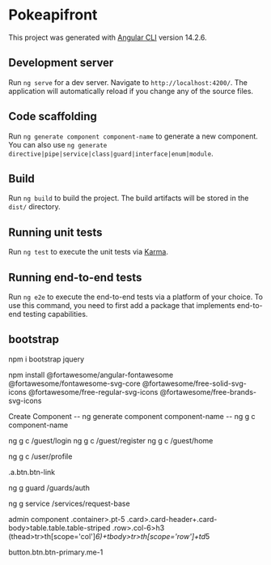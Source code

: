 # Pokeapifront

This project was generated with [Angular CLI](https://github.com/angular/angular-cli) version 14.2.6.

## Development server

Run `ng serve` for a dev server. Navigate to `http://localhost:4200/`. The application will automatically reload if you change any of the source files.

## Code scaffolding

Run `ng generate component component-name` to generate a new component. You can also use `ng generate directive|pipe|service|class|guard|interface|enum|module`.

## Build

Run `ng build` to build the project. The build artifacts will be stored in the `dist/` directory.

## Running unit tests

Run `ng test` to execute the unit tests via [Karma](https://karma-runner.github.io).

## Running end-to-end tests

Run `ng e2e` to execute the end-to-end tests via a platform of your choice. To use this command, you need to first add a package that implements end-to-end testing capabilities.

## bootstrap
npm i bootstrap jquery


npm install @fortawesome/angular-fontawesome @fortawesome/fontawesome-svg-core @fortawesome/free-solid-svg-icons @fortawesome/free-regular-svg-icons @fortawesome/free-brands-svg-icons

Create Component
-- ng generate component component-name
-- ng g c component-name

ng g c /guest/login
ng g c /guest/register
ng g c /guest/home

ng g c /user/profile

.a.btn.btn-link

ng g guard /guards/auth

ng g service /services/request-base


admin component
.container>.pt-5
.card>.card-header+.card-body>table.table.table-striped
.row>.col-6>h3
(thead>tr>th[scope='col']*6)+tbody>tr>th[scope='row']+td*5

button.btn.btn-primary.me-1